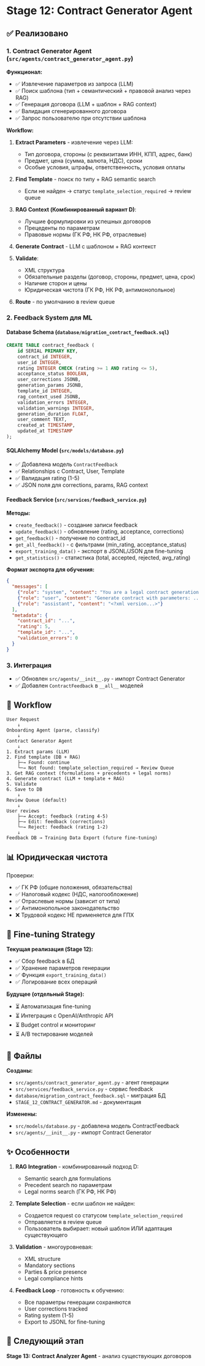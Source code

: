 # Stage 12: Contract Generator Agent

## ✅ Реализовано

### 1. Contract Generator Agent (`src/agents/contract_generator_agent.py`)

**Функционал:**
- ✅ Извлечение параметров из запроса (LLM)
- ✅ Поиск шаблона (тип + семантический + правовой анализ через RAG)
- ✅ Генерация договора (LLM + шаблон + RAG context)
- ✅ Валидация сгенерированного договора
- ✅ Запрос пользователю при отсутствии шаблона

**Workflow:**
1. **Extract Parameters** - извлечение через LLM:
   - Тип договора, стороны (с реквизитами ИНН, КПП, адрес, банк)
   - Предмет, цена (сумма, валюта, НДС), сроки
   - Особые условия, штрафы, ответственность, условия оплаты

2. **Find Template** - поиск по типу + RAG semantic search
   - Если не найден → статус `template_selection_required` → review queue

3. **RAG Context (Комбинированный вариант D)**:
   - Лучшие формулировки из успешных договоров
   - Прецеденты по параметрам
   - Правовые нормы (ГК РФ, НК РФ, отраслевые)

4. **Generate Contract** - LLM с шаблоном + RAG контекст

5. **Validate**:
   - XML структура
   - Обязательные разделы (договор, стороны, предмет, цена, срок)
   - Наличие сторон и цены
   - Юридическая чистота (ГК РФ, НК РФ, антимонопольное)

6. **Route** - по умолчанию в review queue

### 2. Feedback System для ML

#### Database Schema (`database/migration_contract_feedback.sql`)
```sql
CREATE TABLE contract_feedback (
    id SERIAL PRIMARY KEY,
    contract_id INTEGER,
    user_id INTEGER,
    rating INTEGER CHECK (rating >= 1 AND rating <= 5),
    acceptance_status BOOLEAN,
    user_corrections JSONB,
    generation_params JSONB,
    template_id INTEGER,
    rag_context_used JSONB,
    validation_errors INTEGER,
    validation_warnings INTEGER,
    generation_duration FLOAT,
    user_comment TEXT,
    created_at TIMESTAMP,
    updated_at TIMESTAMP
);
```

#### SQLAlchemy Model (`src/models/database.py`)
- ✅ Добавлена модель `ContractFeedback`
- ✅ Relationships с Contract, User, Template
- ✅ Валидация rating (1-5)
- ✅ JSON поля для corrections, params, RAG context

#### Feedback Service (`src/services/feedback_service.py`)

**Методы:**
- `create_feedback()` - создание записи feedback
- `update_feedback()` - обновление (rating, acceptance, corrections)
- `get_feedback()` - получение по contract_id
- `get_all_feedback()` - с фильтрами (min_rating, acceptance_status)
- `export_training_data()` - экспорт в JSONL/JSON для fine-tuning
- `get_statistics()` - статистика (total, accepted, rejected, avg_rating)

**Формат экспорта для обучения:**
```json
{
  "messages": [
    {"role": "system", "content": "You are a legal contract generation expert..."},
    {"role": "user", "content": "Generate contract with parameters: ..."},
    {"role": "assistant", "content": "<?xml version...>"}
  ],
  "metadata": {
    "contract_id": "...",
    "rating": 5,
    "template_id": "...",
    "validation_errors": 0
  }
}
```

### 3. Интеграция

- ✅ Обновлен `src/agents/__init__.py` - импорт Contract Generator
- ✅ Добавлен `ContractFeedback` в `__all__` моделей

## 🔄 Workflow

```
User Request
    ↓
Onboarding Agent (parse, classify)
    ↓
Contract Generator Agent
    ↓
1. Extract params (LLM)
2. Find template (DB + RAG)
    ├─→ Found: continue
    └─→ Not found: template_selection_required → Review Queue
3. Get RAG context (formulations + precedents + legal norms)
4. Generate contract (LLM + template + RAG)
5. Validate
6. Save to DB
    ↓
Review Queue (default)
    ↓
User reviews
    ├─→ Accept: feedback (rating 4-5)
    ├─→ Edit: feedback (corrections)
    └─→ Reject: feedback (rating 1-2)
    ↓
Feedback DB → Training Data Export (future fine-tuning)
```

## 📊 Юридическая чистота

Проверки:
- ✅ ГК РФ (общие положения, обязательства)
- ✅ Налоговый кодекс (НДС, налогообложение)
- ✅ Отраслевые нормы (зависит от типа)
- ✅ Антимонопольное законодательство
- ❌ Трудовой кодекс НЕ применяется для ГПХ

## 🎯 Fine-tuning Strategy

**Текущая реализация (Stage 12):**
- ✅ Сбор feedback в БД
- ✅ Хранение параметров генерации
- ✅ Функция `export_training_data()`
- ✅ Логирование всех операций

**Будущее (отдельный Stage):**
- ⏳ Автоматизация fine-tuning
- ⏳ Интеграция с OpenAI/Anthropic API
- ⏳ Budget control и мониторинг
- ⏳ A/B тестирование моделей

## 📁 Файлы

**Созданы:**
- `src/agents/contract_generator_agent.py` - агент генерации
- `src/services/feedback_service.py` - сервис feedback
- `database/migration_contract_feedback.sql` - миграция БД
- `STAGE_12_CONTRACT_GENERATOR.md` - документация

**Изменены:**
- `src/models/database.py` - добавлена модель ContractFeedback
- `src/agents/__init__.py` - импорт Contract Generator

## ✨ Особенности

1. **RAG Integration** - комбинированный подход D:
   - Semantic search для formulations
   - Precedent search по параметрам
   - Legal norms search (ГК РФ, НК РФ)

2. **Template Selection** - если шаблон не найден:
   - Создается request со статусом `template_selection_required`
   - Отправляется в review queue
   - Пользователь выбирает: новый шаблон ИЛИ адаптация существующего

3. **Validation** - многоуровневая:
   - XML structure
   - Mandatory sections
   - Parties & price presence
   - Legal compliance hints

4. **Feedback Loop** - готовность к обучению:
   - Все параметры генерации сохраняются
   - User corrections tracked
   - Rating system (1-5)
   - Export to JSONL for fine-tuning

## 🚀 Следующий этап

**Stage 13: Contract Analyzer Agent** - анализ существующих договоров
